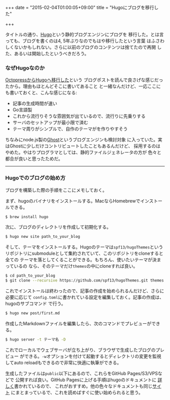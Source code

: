 +++
date = "2015-02-04T01:00:05+09:00"
title = "Hugoにブログを移行した"

+++

タイトルの通り、[Hugo](http://gohugo.io/)という静的ブログエンジンにブログを
移行した。とは言っても、ブログを書くのは4, 5年ぶりなのでもはや移行したという言葉
はふさわしくないかもしれない。さらに以前のブログのコンテンツは捨てたので再開
した、あるいは開始したというべきだろう。

<!--more-->

### なぜHugoなのか
[OctopressからHugoへ移行した](http://deeeet.com/writing/2014/12/25/hugo/)という
ブログポストを読んで良さげな感じだったから。理由もほとんどそこに書いてあること
と一緒なんだけど、一応ここにも書いておくと、こんな感じになる:

- 記事の生成時間が速い
- Go言語製
- これから流行りそうな雰囲気が出ているので、流行りに先乗りする
- サーバのセットアップが最小限で済む
- テーマ周りがシンプルで、自作のテーマがを作りやすそう

ちなみにnode.js製の[Ghost](https://ghost.org/)というブログエンジンも検討対象
に入っていた。実はGhostに少しだけコントリビュートしたこともあるんだけど、
採用するのはやめた。やはりプログラマとしては、静的ファイルジェネレータの方が
色々と都合が良いと思ったためだ。

---------

### Hugoでのブログの始め方
ブログを構築した際の手順をここにメモしておく。

まず、hugoのバイナリをインストールする。MacならHomebrewでインストールできる。
```bash
$ brew install hugo
```
次に、ブログのディレクトリを作成して初期化する。
```bash
$ hugo new site path_to_your_blog
```
そして、テーマをインストールする。Hugoのテーマは`spf13/hugoThemes`という
リポジトリにsubmoduleとして集約されていて、このリポジトリをcloneすると全ての
テーマを落としてくることができる。もちろん、使いたいテーマが決まっているの
なら、そのテーマだけ`themes`の中にcloneすれば良い。
```bash
$ cd path_to_your_blog
$ git clone --recursive https://github.com/spf13/hugoThemes.git themes
```
これでインストールは終わったので、記事の作成を始められるんだけど、さらに必要に応じて
`config.toml`に書かれている設定を編集しておく。記事の作成は、hugoのサブコマンド
で行う。
```bash
$ hugo new post/first.md
```
作成したMarkdownファイルを編集したら、次のコマンドでプレビューができる。
```bash
$ hugo server -t テーマ名 -D
```
これでローカルでウェブサーバが立ち上がり、ブラウザで生成したブログのプレビュー
ができる。`-w`オプションを付けて起動するとディレクトリの変更を監視してauto
reloadもできるので非常に快適に執筆ができる。

生成したファイルは`public`以下にあるので、これらをGitHub Pages/S3/VPSなどで
公開すれば良い。GitHub Pagesに上げる手順はhugoのドキュメントに
[詳しく](http://gohugo.io/tutorials/github-pages-blog/)書かれているので、
これがおすすめ。他の色々なドキュメントも同じ[サイト](http://gohugo.io/overview/introduction/)
にまとまっているで、これを読めばすぐに使い始められると思う。


